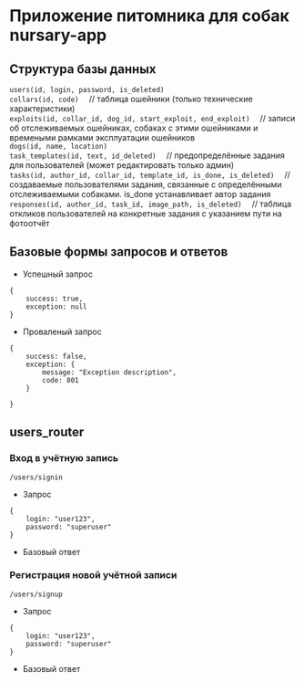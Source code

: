 # Приложение питомника для собак nursary-app

## Структура базы данных

`users(id, login, password, is_deleted)`\
`collars(id, code)` &emsp;// таблица ошейники (только технические характеристики)\
`exploits(id, collar_id, dog_id, start_exploit, end_exploit)` &emsp;// записи об отслеживаемых ошейниках, собаках с этими ошейниками и времеными рамками эксплуатации ошейников\
`dogs(id, name, location)`\
`task_templates(id, text, id_deleted)` &emsp;// предопределённые задания для пользователей (может редактировать только админ)\
`tasks(id, author_id, collar_id, template_id, is_done, is_deleted)` &emsp;// создаваемые пользователями задания, связанные с определёнными отслеживаемыми собаками. is_done устанавливает автор задания\
`responses(id, author_id, task_id, image_path, is_deleted)`  &emsp;// таблица откликов пользователей на конкретные задания с указанием пути на фотоотчёт

## Базовые формы запросов и ответов

* Успешный запрос 
```
{
    success: true,
    exception: null
}
```
* Проваленый запрос
```
{
    success: false,
    exception: {
        message: "Exception description",
        code: 801
    }

}
```

## users_router

### Вход в учётную запись
`/users/signin`

* Запрос
```
{
    login: "user123",
    password: "superuser"
}
```
* Базовый ответ

### Регистрация новой учётной записи
`/users/signup`

* Запрос
```
{
    login: "user123",
    password: "superuser"
}
```
* Базовый ответ

